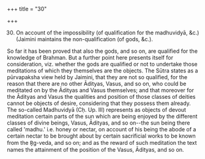 +++
title = "30"

+++


30. On account of the impossibility (of qualification for the madhuvidyā, &c.) (Jaimini maintains the non-qualification (of gods, &c.).

So far it has been proved that also the gods, and so on, are qualified for the knowledge of Brahman. But a further point here presents itself for consideration, viz. whether the gods are qualified or not to undertake those meditations of which they themselves are the objects. The Sūtra states as a pūrvapaksha view held by Jaimini, that they are not so qualified, for the reason that there are no other Ādityas, Vasus, and so on, who could be meditated on by the Ādityas and Vasus themselves; and that moreover for the Ādityas and Vasus the qualities and position of those classes of deities cannot be objects of desire, considering that they possess them already. The so-called Madhuvidyā (Cḥ. Up. III) represents as objects of devout meditation certain parts of the sun which are being enjoyed by the different classes of divine beings, Vasus, Ādityas, and so on--the sun being there called 'madhu.' i.e. honey or nectar, on account of his being the abode of a certain nectar to be brought about by certain sacrificial works to be known from the R̥g-veda, and so on; and as the reward of such meditation the text names the attainment of the position of the Vasus, Ādityas, and so on.


